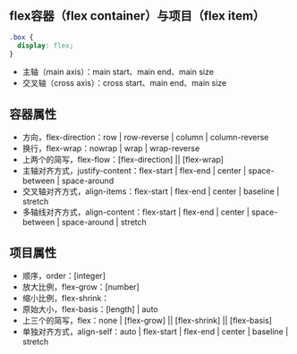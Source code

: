 ## flex容器（flex container）与项目（flex item）

```Css
.box {
  display: flex;
}
```

- 主轴（main axis）：main start、main end、main size
- 交叉轴（cross axis）：cross start、main end、main size

## 容器属性

- 方向，flex-direction：row | row-reverse | column | column-reverse
- 换行，flex-wrap：nowrap | wrap | wrap-reverse
- 上两个的简写，flex-flow：[flex-direction] || [flex-wrap]
- 主轴对齐方式，justify-content：flex-start | flex-end | center | space-between | space-around
- 交叉轴对齐方式，align-items：flex-start | flex-end | center | baseline | stretch
- 多轴线对齐方式，align-content：flex-start | flex-end | center | space-between | space-around | stretch

## 项目属性

- 顺序，order：[integer]
- 放大比例，flex-grow：[number]
- 缩小比例，flex-shrink：
- 原始大小，flex-basis：[length] | auto
- 上三个的简写，flex：none |  [flex-grow] || [flex-shrink] ||  [flex-basis] 
- 单独对齐方式，align-self：auto | flex-start | flex-end | center | baseline | stretch